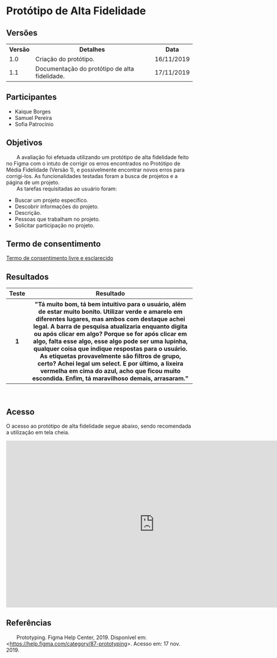 # Protótipo de Alta Fidelidade
<div class="line"></div>

## Versões

<table class="versions">
	<tr>
		<th class="version_header">Versão</th>
		<th>Detalhes</th>
		<th>Data</th>
	</tr>
	<tr>
		<td>1.0</td>
		<td>Criação do protótipo.</td>
		<td>16/11/2019</td>
	</tr>	
	<tr>
		<td>1.1</td>
		<td>Documentação do protótipo de alta fidelidade.</td>
		<td>17/11/2019</td>
	</tr>	
</table> 

## Participantes
- Kaique Borges
- Samuel Pereira
- Sofia Patrocínio

## Objetivos

&emsp;&emsp;A avaliação foi efetuada utilizando um protótipo de alta fidelidade feito no Figma com o intuto de corrigir os erros encontrados no Protótipo de Média Fidelidade (Versão 1), e possivelmente encontrar novos erros para corrigi-los. As funcionalidades testadas foram a busca de projetos e a página de um projeto.
<br>
&emsp;&emsp;As tarefas requisitadas ao usuário foram:

- Buscar um projeto específico.
- Descobrir informações do projeto.
- Descrição.
- Pessoas que trabalham no projeto.
- Solicitar participação no projeto.

## Termo de consentimento

[Termo de consentimento livre e esclarecido](./termo_consentimento.md)

## Resultados

<table class="versions">
 <tr>
  <th>Teste</th>
  <th>Resultado</th>
 </tr>
 <tr>
  <th>
    1
  </th>
  <th>
   "Tá muito bom, tá bem intuitivo para o usuário, além de estar muito bonito. Utilizar verde e amarelo em diferentes lugares, mas ambos com destaque achei legal. A barra de pesquisa atualizaria enquanto digita ou após clicar em algo? Porque se for após clicar em algo, falta esse algo, esse algo pode ser uma lupinha, qualquer coisa que indique respostas para o usuário. As etiquetas provavelmente são filtros de grupo, certo? Achei legal um select. E por último, a lixeira vermelha em cima do azul, acho que ficou muito escondida. Enfim, tá maravilhoso demais, arrasaram."
  </th>
 </tr>
</table> 
<br>

## Acesso
O acesso ao protótipo de alta fidelidade segue abaixo, sendo recomendada a utilização em tela cheia.

<iframe style="border: none;" width="800" height="450" src="https://www.figma.com/embed?embed_host=share&url=https%3A%2F%2Fwww.figma.com%2Fproto%2FHWicEKSVt5Iw9OEUfeWcsa4Q%2FMeraki%3Fnode-id%3D243%253A161%26scaling%3Dmin-zoom" allowfullscreen></iframe>

## Referências
&emsp;&emsp;Prototyping. Figma Help Center, 2019. Disponível em: <<a href=https://help.figma.com/category/87-prototyping>https://help.figma.com/category/87-prototyping</a>>. Acesso em: 17 nov. 2019.
